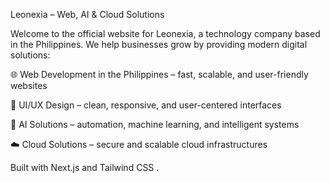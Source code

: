 Leonexia – Web, AI & Cloud Solutions

Welcome to the official website for Leonexia, a technology company based in the Philippines.
We help businesses grow by providing modern digital solutions:

🌐 Web Development in the Philippines – fast, scalable, and user-friendly websites

🎨 UI/UX Design – clean, responsive, and user-centered interfaces

🤖 AI Solutions – automation, machine learning, and intelligent systems

☁️ Cloud Solutions – secure and scalable cloud infrastructures

Built with Next.js
and Tailwind CSS
.

